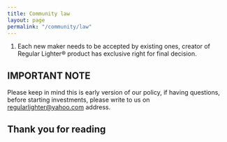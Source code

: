 ```yaml
---
title: Community law
layout: page
permalink: "/community/law"
---
```


1. Each new maker needs to be accepted by existing ones, creator of Regular Lighter&reg; product has exclusive right for final decision.


## IMPORTANT NOTE
Please keep in mind this is early version of our policy, if having questions, before starting investments, please write to us on [regularlighter@yahoo.com](mailto:regularlighter@yahoo.com) address.

## Thank you for reading
